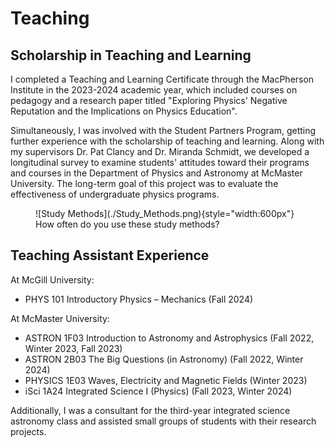 # Teaching

## Scholarship in Teaching and Learning
 I completed a Teaching and Learning Certificate through the MacPherson Institute in the 2023-2024 academic year, which included courses on pedagogy and a research paper titled "Exploring Physics' Negative Reputation and the Implications on Physics Education". 
 
 Simultaneously, I was involved with the Student Partners Program, getting further experience with the scholarship of teaching and learning. Along with my supervisors Dr. Pat Clancy and Dr. Miranda Schmidt, we developed a longitudinal survey to examine students' attitudes toward their programs and courses in the Department of Physics and Astronomy at McMaster University. The long-term goal of this project was to evaluate the effectiveness of undergraduate physics programs.

<figure markdown>
  ![Study Methods](./Study_Methods.png){style="width:600px"}
  <figcaption> How often do you use these study methods? </figcaption>
</figure>

## Teaching Assistant Experience

At McGill University:

- PHYS 101 Introductory Physics – Mechanics (Fall 2024)

At McMaster University:

- ASTRON 1F03 Introduction to Astronomy and Astrophysics (Fall 2022, Winter 2023, Fall 2023)
- ASTRON 2B03 The Big Questions (in Astronomy) (Fall 2022, Winter 2024)
- PHYSICS 1E03 Waves, Electricity and Magnetic Fields (Winter 2023)
- iSci 1A24 Integrated Science I (Physics) (Fall 2023, Winter 2024)

Additionally, I was a consultant for the third-year integrated science astronomy class and assisted small groups of students with their research projects.